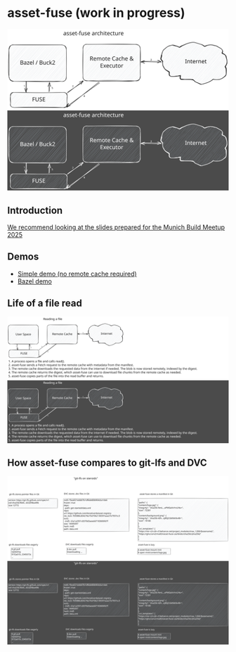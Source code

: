 # asset-fuse (work in progress)

![Architecture](/docs/assets/architecture_light.svg#gh-light-mode-only)
![Architecture](/docs/assets/architecture_dark.svg#gh-dark-mode-only)

## Introduction

[We recommend looking at the slides prepared for the Munich Build Meetup 2025][build-meetup-presentation]

## Demos

- [Simple demo (no remote cache required)](/examples/data-science/)
- [Bazel demo](/examples/bazel/)

## Life of a file read

![File Read](/docs/assets/file_read_light.svg#gh-light-mode-only)
![File Read](/docs/assets/file_read_dark.svg#gh-dark-mode-only)

## How asset-fuse compares to git-lfs and DVC

![Comparison between git-lfs, DVC, and asset-fuse](/docs/assets/git_lfs_dvc_comparison_light.svg#gh-light-mode-only)
![Comparison between git-lfs, DVC, and asset-fuse](/docs/assets/git_lfs_dvc_comparison_dark.svg#gh-dark-mode-only)


[git-lfs]: https://git-lfs.com/
[dvc]: https://dvc.org/
[build-meetup-presentation]: https://docs.google.com/presentation/d/1SiElWt2GRGTxrCYgGPIRnODRA5XYUyccm1xLv82jpFc/edit?usp=sharing
